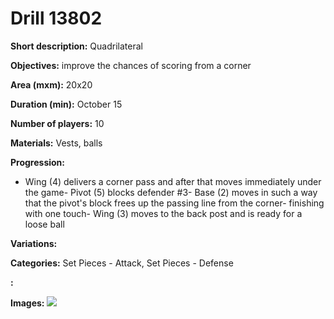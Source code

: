 # Drill 13802

**Short description:**
Quadrilateral

**Objectives:**
improve the chances of scoring from a corner

**Area (mxm):**
20x20

**Duration (min):**
October 15

**Number of players:**
10

**Materials:**
Vests, balls

**Progression:**
- Wing (4) delivers a corner pass and after that moves immediately under the game- Pivot (5) blocks defender #3- Base (2) moves in such a way that the pivot's block frees up the passing line from the corner- finishing with one touch- Wing (3) moves to the back post and is ready for a loose ball

**Variations:**


**Categories:**
Set Pieces - Attack, Set Pieces - Defense

**:**


**Images:**
![](https://www.coachingfutsal.com/\images\e75de0cb-c07c-4e86-a1e8-8d06de192b91_kulmapotku_5.jpg)


